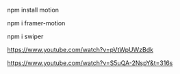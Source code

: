 

npm install motion

npm i framer-motion

npm i swiper

https://www.youtube.com/watch?v=pVtWpUWzBdk

https://www.youtube.com/watch?v=S5uQA-2NspY&t=316s